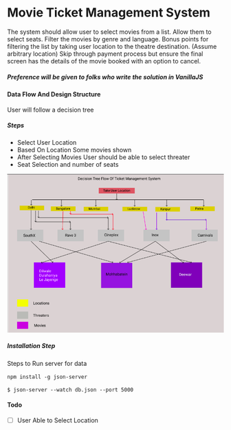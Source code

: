 # Movie Ticket Management System

The system should allow user to select movies from a list. Allow them to select seats. Filter the movies by genre and language. Bonus points for filtering the list by taking user location to the theatre destination. (Assume arbitrary location)
Skip through payment process but ensure the final screen has the details of the movie booked with an option to cancel.

##### Preference will be given to folks who write the solution in VanillaJS

#### Data Flow And Design Structure

User will follow a decision tree

##### Steps

- Select User Location
- Based On Location Some movies shown
- After Selecting Movies User should be able to select threater
- Seat Selection and number of seats

<img src="assets/readme/process.png">

##### Installation Step

Steps to Run server for data

```
npm install -g json-server
```

```
$ json-server --watch db.json --port 5000
```

#### Todo

- [ ] User Able to Select Location
